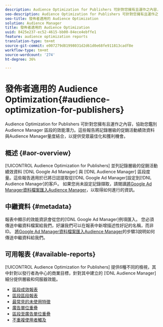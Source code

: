 ```yaml
---
description: Audience Optimization for Publishers 可針對您擁有且運作之內容，協助您鑑別 Audience Manager 區段的效能潛力。這些報告將記錄層級的促銷活動績效資料與Audience Manager量度結合，以提供受眾最佳化和獲利機會。
seo-description: Audience Optimization for Publishers 可針對您擁有且運作之內容，協助您鑑別 Audience Manager 區段的效能潛力。這些報告將記錄層級的促銷活動績效資料與Audience Manager量度結合，以提供受眾最佳化和獲利機會。
seo-title: 發佈者適用的 Audience Optimization
solution: Audience Manager
title: 發佈者適用的 Audience Optimization
uuid: 8425e237-ec52-4615-bb00-84ece4ebffe1
feature: audience optimization reports
translation-type: tm+mt
source-git-commit: e007279d81998031d2d61d0e68fe911813cadf8e
workflow-type: tm+mt
source-wordcount: '274'
ht-degree: 36%

---
```



# 發佈者適用的 Audience Optimization{#audience-optimization-for-publishers}

Audience Optimization for Publishers 可針對您擁有且運作之內容，協助您鑑別 Audience Manager 區段的效能潛力。這些報告將記錄層級的促銷活動績效資料與Audience Manager量度結合，以提供受眾最佳化和獲利機會。

## 概述 {#aor-overview}

[!UICONTROL Audience Optimization for Publishers] 並列記錄層級的促銷活動績效資料 [!DNL Google Ad Manager] 與 [!DNL Audience Manager] 區段度量。這些報告適用於已將日誌提取從[!DNL Google Ad Manager]設定到[!DNL Audience Manager]的客戶。 如果您尚未設定記錄擷取，請閱讀[將Google Ad Manager資料檔案匯入Audience Manager](import-dfp.md)，以取得如何進行的資訊。

## 中繼資料 {#metadata}

報表中顯示的效能資訊會從您的[!DNL Google Ad Manager]例項匯入。 您必須傳送中繼資料檔案給我們，好讓我們可以在報表中新增描述性好記的名稱，而非ID。 [將Google Ad Manager資料檔案匯入Audience Manager](../../../reporting/audience-optimization-reports/aor-publishers/import-dfp.md)的步驟3說明如何傳送中繼資料給我們。

## 可用報表 {#available-reports}

[!UICONTROL Audience Optimization for Publishers] 提供6種不同的檢視，其中針對以發行者為中心的商業目標，針對其中建立的 [!DNL Audience Manager] 細分提供層級和伺服器效能。

+ [區段成效報表](publisher-segment-performance.md)
+ [區段區段報表](publisher-segment-trends.md)
+ [最常見的未使用特徵](publisher-top-unused-traits.md)
+ [廣告單位重疊](publisher-ad-unit-overlap.md)
+ [區段至廣告單位重疊](publisher-segment-ad-unit-overlap.md)
+ [不重複使用者觸及](publisher-unique-reach.md)
